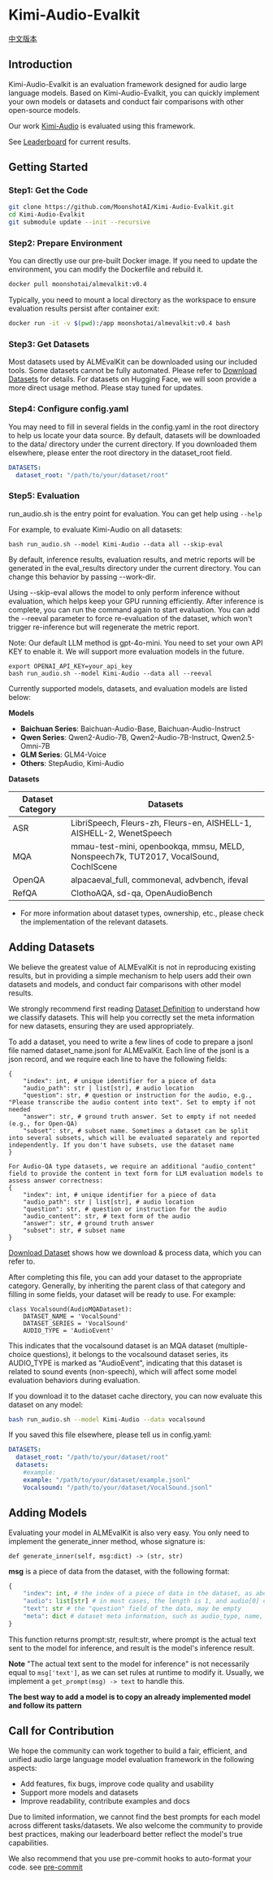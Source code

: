 # Kimi-Audio-Evalkit

[中文版本](README_zh.md)

## Introduction

Kimi-Audio-Evalkit is an evaluation framework designed for audio large language models. Based on Kimi-Audio-Evalkit, you can quickly implement your own models or datasets and conduct fair comparisons with other open-source models.

Our work [Kimi-Audio](https://github.com/MoonshotAI/Kimi-Audio-Evalkit) is evaluated using this framework.

See [Leaderboard](./LEADERBOARD.md) for current results.

## Getting Started

### Step1: Get the Code

```bash
git clone https://github.com/MoonshotAI/Kimi-Audio-Evalkit.git
cd Kimi-Audio-Evalkit 
git submodule update --init --recursive
```

### Step2: Prepare Environment

You can directly use our pre-built Docker image. If you need to update the environment, you can modify the Dockerfile and rebuild it.
```bash
docker pull moonshotai/almevalkit:v0.4
```
Typically, you need to mount a local directory as the workspace to ensure evaluation results persist after container exit:
```bash
docker run -it -v $(pwd):/app moonshotai/almevalkit:v0.4 bash
```

### Step3: Get Datasets

Most datasets used by ALMEvalKit can be downloaded using our included tools. Some datasets cannot be fully automated. Please refer to [Download Datasets](./data/README.md) for details.
For datasets on Hugging Face, we will soon provide a more direct usage method. Please stay tuned for updates.

### Step4: Configure config.yaml
You may need to fill in several fields in the config.yaml in the root directory to help us locate your data source. By default, datasets will be downloaded to the data/ directory under the current directory. If you downloaded them elsewhere, please enter the root directory in the dataset_root field.
```yaml
DATASETS:
  dataset_root: "/path/to/your/dataset/root"
```
### Step5: Evaluation

run_audio.sh is the entry point for evaluation. You can get help using `--help`

For example, to evaluate Kimi-Audio on all datasets:
```
bash run_audio.sh --model Kimi-Audio --data all --skip-eval
```
By default, inference results, evaluation results, and metric reports will be generated in the eval_results directory under the current directory. You can change this behavior by passing --work-dir.

Using --skip-eval allows the model to only perform inference without evaluation, which helps keep your GPU running efficiently.
After inference is complete, you can run the command again to start evaluation. You can add the --reeval parameter to force re-evaluation of the dataset, which won't trigger re-inference but will regenerate the metric report.

Note: Our default LLM method is gpt-4o-mini. You need to set your own API KEY to enable it. We will support more evaluation models in the future.
```
export OPENAI_API_KEY=your_api_key
bash run_audio.sh --model Kimi-Audio --data all --reeval
```

Currently supported models, datasets, and evaluation models are listed below:

**Models**

- **Baichuan Series**: Baichuan-Audio-Base, Baichuan-Audio-Instruct
- **Qwen Series**: Qwen2-Audio-7B, Qwen2-Audio-7B-Instruct, Qwen2.5-Omni-7B
- **GLM Series**: GLM4-Voice
- **Others**: StepAudio, Kimi-Audio

**Datasets**

| Dataset Category | Datasets |
|-----------------|----------|
| ASR | LibriSpeech, Fleurs-zh, Fleurs-en, AISHELL-1, AISHELL-2, WenetSpeech |
| MQA | mmau-test-mini, openbookqa, mmsu, MELD, Nonspeech7k, TUT2017, VocalSound, CochlScene |
| OpenQA | alpacaeval_full, commoneval, advbench, ifeval |
| RefQA | ClothoAQA, sd-qa, OpenAudioBench |

- For more information about dataset types, ownership, etc., please check the implementation of the relevant datasets.

## Adding Datasets

We believe the greatest value of ALMEvalKit is not in reproducing existing results, but in providing a simple mechanism to help users add their own datasets and models, and conduct fair comparisons with other model results.

We strongly recommend first reading [Dataset Definition](./almeval/datasets/base.py) to understand how we classify datasets. This will help you correctly set the meta information for new datasets, ensuring they are used appropriately.

To add a dataset, you need to write a few lines of code to prepare a jsonl file named dataset_name.jsonl for ALMEvalKit. Each line of the jsonl is a json record, and we require each line to have the following fields:
```
{
    "index": int, # unique identifier for a piece of data
    "audio_path": str | list[str], # audio location
    "question": str, # question or instruction for the audio, e.g., "Please transcribe the audio content into text". Set to empty if not needed
    "answer": str, # ground truth answer. Set to empty if not needed (e.g., for Open-QA)
    "subset": str, # subset name. Sometimes a dataset can be split into several subsets, which will be evaluated separately and reported independently. If you don't have subsets, use the dataset name
}

For Audio-QA type datasets, we require an additional "audio_content" field to provide the content in text form for LLM evaluation models to assess answer correctness:
{
    "index": int, # unique identifier for a piece of data
    "audio_path": str | list[str], # audio location
    "question": str, # question or instruction for the audio
    "audio_content": str, # text form of the audio
    "answer": str, # ground truth answer
    "subset": str, # subset name
}
```
[Download Dataset](./data/download_benchmark.py) shows how we download & process data, which you can refer to.

After completing this file, you can add your dataset to the appropriate category. Generally, by inheriting the parent class of that category and filling in some fields, your dataset will be ready to use. For example:
```
class Vocalsound(AudioMQADataset):
    DATASET_NAME = 'VocalSound'
    DATASET_SERIES = 'VocalSound'
    AUDIO_TYPE = 'AudioEvent'
```
This indicates that the vocalsound dataset is an MQA dataset (multiple-choice questions), it belongs to the vocalsound dataset series, its AUDIO_TYPE is marked as "AudioEvent", indicating that this dataset is related to sound events (non-speech), which will affect some model evaluation behaviors during evaluation.

If you download it to the dataset cache directory, you can now evaluate this dataset on any model:
```bash
bash run_audio.sh --model Kimi-Audio --data vocalsound
```
If you saved this file elsewhere, please tell us in config.yaml:
```yaml
DATASETS:
  dataset_root: "/path/to/your/dataset/root"
  datasets:
    #example:
    example: "/path/to/your/dataset/example.jsonl"
    Vocalsound: "/path/to/your/dataset/VocalSound.jsonl"
```

## Adding Models

Evaluating your model in ALMEvalKit is also very easy. You only need to implement the generate_inner method, whose signature is:

```
def generate_inner(self, msg:dict) -> (str, str)
```
**msg** is a piece of data from the dataset, with the following format:
```python
{
    "index": int, # the index of a piece of data in the dataset, as above
    "audio": list[str] # in most cases, the length is 1, and audio[0] can be used to get the audio for this piece of data
    "text": str # the "question" field of the data, may be empty
    "meta": dict # dataset meta information, such as audio_type, name, task, etc. If a piece of data has a meta field, it will also be included here
}
```

This function returns prompt:str, result:str, where prompt is the actual text sent to the model for inference, and result is the model's inference result.

**Note** "The actual text sent to the model for inference" is not necessarily equal to `msg['text']`, as we can set rules at runtime to modify it. Usually, we implement a `get_prompt(msg) -> text` to handle this.

**The best way to add a model is to copy an already implemented model and follow its pattern**

## Call for Contribution

We hope the community can work together to build a fair, efficient, and unified audio large language model evaluation framework in the following aspects:

- Add features, fix bugs, improve code quality and usability
- Support more models and datasets
- Improve readability, contribute examples and docs

Due to limited information, we cannot find the best prompts for each model across different tasks/datasets. We also welcome the community to provide best practices, making our leaderboard better reflect the model's true capabilities.

We also recommend that you use pre-commit hooks to auto-format your code. see [pre-commit](https://pre-commit.com/)

